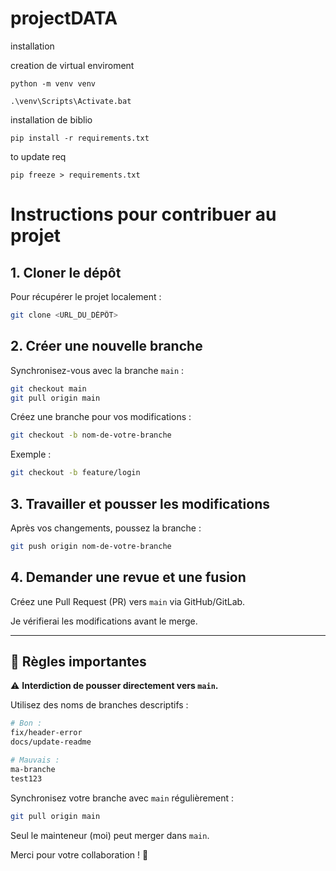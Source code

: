 # projectDATA

installation 

creation de virtual enviroment

``` python -m venv venv ```

``` .\venv\Scripts\Activate.bat ``` 

installation de biblio

``` pip install -r requirements.txt ```

to update req 

``` pip freeze > requirements.txt ```

# Instructions pour contribuer au projet

## 1. Cloner le dépôt
Pour récupérer le projet localement :

```bash
git clone <URL_DU_DÉPÔT>
```

## 2. Créer une nouvelle branche
Synchronisez-vous avec la branche `main` :

```bash
git checkout main  
git pull origin main
```

Créez une branche pour vos modifications :

```bash
git checkout -b nom-de-votre-branche
```

Exemple :

```bash
git checkout -b feature/login
```

## 3. Travailler et pousser les modifications
Après vos changements, poussez la branche :

```bash
git push origin nom-de-votre-branche
```

## 4. Demander une revue et une fusion
Créez une Pull Request (PR) vers `main` via GitHub/GitLab.

Je vérifierai les modifications avant le merge.

---

## 📜 Règles importantes

⚠️ **Interdiction de pousser directement vers `main`.**

Utilisez des noms de branches descriptifs :

```bash
# Bon :
fix/header-error
docs/update-readme

# Mauvais :
ma-branche
test123
```

Synchronisez votre branche avec `main` régulièrement :

```bash
git pull origin main
```

Seul le mainteneur (moi) peut merger dans `main`.

Merci pour votre collaboration ! 🌟